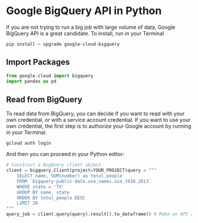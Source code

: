 # Google BigQuery API in Python

If you are not trying to run a big job with large volume of data, Google BigQuery API is a great candidate. To install, run in your Terminal
```
pip install — upgrade google-cloud-bigquery
```

## Import Packages
```python
from google.cloud import bigquery
import pandas as pd
```

## Read from BigQuery
To read data from BigQuery, you can decide if you want to read with your own credential, or with a service account credential. If you want to use your own credential, the first step is to authorize your Google account by running in your Terminal. 
```
gcloud auth login
```

And then you can proceed in your Python editor:

```python
# Construct a BigQuery client object.
client = bigquery.Client(project=YOUR_PROJECT)query = """
    SELECT name, SUM(number) as total_people
    FROM `bigquery-public-data.usa_names.usa_1910_2013`
    WHERE state = 'TX'
    GROUP BY name, state
    ORDER BY total_people DESC
    LIMIT 20
"""
query_job = client.query(query).result().to_dataframe() # Make an API request and convert the result to a Pandas dataframe.
```





